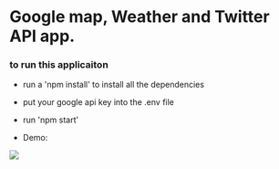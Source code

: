 # Google map, Weather and Twitter API app.

### to run this applicaiton 

* run a 'npm install' to install all the dependencies
* put your google api key into the .env file
* run 'npm start'

* Demo: 

![](https://github.com/Dev-SimonD/kf6013/blob/master/2022-06-23-12-34-16.gif)
